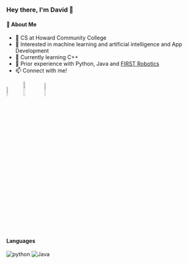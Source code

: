 ### Hey there, I'm David 👋<br/>

#### 🧠 About Me
- 🏫 CS at Howard Community College
- 👀 Interested in machine learning and artificial intelligence and App Development
- 🌱 Currently learning C++
- 🤖 Prior experience with Python, Java and <a href="https://github.com/RichardMukam/FRC_2022-8197" target="_blank">FIRST Robotics</a>
- 📫 Connect with me!

<a href="davidfmajek23@gmail.com"><img width="8%" src="https://img.shields.io/badge/Gmail-D14836?style=for-the-badge&logo=gmail&logoColor=white"></a>
<a href="https://www.linkedin.com/in/davidmajek/" target="_blank"><img width="10%" src="https://img.shields.io/badge/linkedin-%230077B5.svg?style=for-the-badge&logo=linkedin&logoColor=white"></a>
<a href="https://discord.com/users/629397264183459850" target="_blank"><img width="9.5%" src="https://img.shields.io/badge/Discord-7289DA?style=for-the-badge&logo=discord&logoColor=white"></a>

#### Languages
<img alt="python" src="https://img.shields.io/badge/python-3670A0?style=for-the-badge&logo=python&logoColor=ffdd54">
<img alt="Java" src="https://img.shields.io/badge/java-%23ED8B00.svg?style=for-the-badge&logo=java&logoColor=white">

